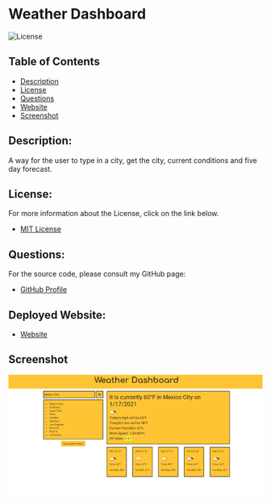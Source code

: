 # Weather Dashboard

![License](https://img.shields.io/badge/License-MIT-blue.svg 'License Badge')

## Table of Contents

- [Description](#description)
- [License](#license)
- [Questions](#questions)
- [Website](#website)
- [Screenshot](#screenshot)

## Description:

A way for the user to type in a city, get the city, current conditions and five day forecast.

## License:

For more information about the License, click on the link below.

- [MIT License](https://opensource.org/licenses/MIT)

## Questions:

For the source code, please consult my GitHub page:

- [GitHub Profile](https://github.com/jlw429)

## Deployed Website:

- [Website](https://jlw429.github.io/Weather-Dashboard/)

## Screenshot

![Main](assets/screenshot.png 'Main')
